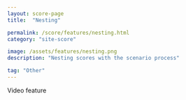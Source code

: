 ```yaml
---
layout: score-page
title:  "Nesting"

permalink: /score/features/nesting.html
category: "site-score"

image: /assets/features/nesting.png
description: "Nesting scores with the scenario process"

tag: "Other"
---
```


Video feature
